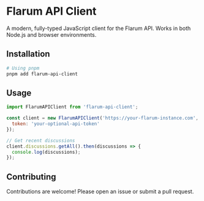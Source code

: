 # Flarum API Client

A modern, fully-typed JavaScript client for the Flarum API. Works in both Node.js and browser environments.

## Installation

```bash
# Using pnpm
pnpm add flarum-api-client
```

## Usage

```js
import FlarumAPIClient from 'flarum-api-client';

const client = new FlarumAPIClient('https://your-flarum-instance.com', {
  token: 'your-optional-api-token'
});

// Get recent discussions
client.discussions.getAll().then(discussions => {
  console.log(discussions);
});
```

## Contributing

Contributions are welcome! Please open an issue or submit a pull request.
